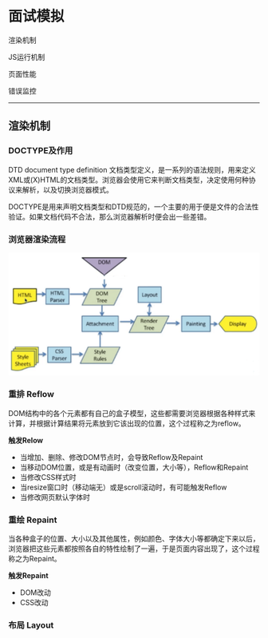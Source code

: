 # 面试模拟

渲染机制

JS运行机制

页面性能

错误监控

---

## 渲染机制

### DOCTYPE及作用

DTD document type definition 文档类型定义，是一系列的语法规则，用来定义XML或(X)HTML的文档类型。浏览器会使用它来判断文档类型，决定使用何种协议来解析，以及切换浏览器模式。

DOCTYPE是用来声明文档类型和DTD规范的，一个主要的用于便是文件的合法性验证。如果文档代码不合法，那么浏览器解析时便会出一些差错。

### 浏览器渲染流程

<img src="./浏览器渲染过程.png">

### 重排 Reflow

DOM结构中的各个元素都有自己的盒子模型，这些都需要浏览器根据各种样式来计算，并根据计算结果将元素放到它该出现的位置，这个过程称之为reflow。

**触发Relow**

* 当增加、删除、修改DOM节点时，会导致Reflow及Repaint
* 当移动DOM位置，或是有动画时（改变位置，大小等），Reflow和Repaint
* 当修改CSS样式时
* 当resize窗口时（移动端无）或是scroll滚动时，有可能触发Reflow
* 当修改网页默认字体时

### 重绘 Repaint

当各种盒子的位置、大小以及其他属性，例如颜色、字体大小等都确定下来以后，浏览器把这些元素都按照各自的特性绘制了一遍，于是页面内容出现了，这个过程称之为Repaint。

**触发Repaint**

* DOM改动
* CSS改动

### 布局 Layout

